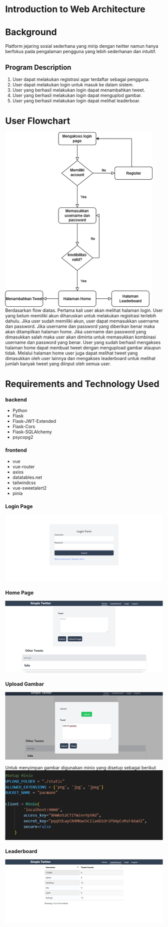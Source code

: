 # Introduction to Web Architecture
# Background
Platform jejaring sosial sederhana yang mirip dengan twitter namun hanya berfokus pada pengalaman pengguna yang lebih sederhanan dan intuitif.


## Program Description 
1. User dapat melakukan registrasi agar terdaftar sebagai pengguna.
2. User dapat melakukan login untuk masuk ke dalam sistem.
3. User yang berhasil melakukan login dapat menambahkan tweet.
4. User yang berhasil melakukan login dapat menguplod gambar.
5. User yang berhasil melakukan login dapat melihat leaderboar.


# User Flowchart
![alt text](https://github.com/KyrieCettyara/web-development-architecture/blob/main/image/flow.png)
Berdasarkan flow diatas. Pertama kali user akan melihat halaman login. User yang belum memiliki akun diharuskan untuk melakukan registrasi terlebih dahulu. Jika user sudah memiliki akun, user dapat memasukkan username dan password. Jika username dan password yang diberikan benar maka akan ditampilkan halaman home. Jika username dan password yang dimasukkan salah maka user akan diminta untuk memasukkan kombinasi username dan password yang benar. User yang sudah berhasil mengakses halaman home dapat membuat tweet dengan mengupload gambar ataupun tidak. Melalui halaman home user juga dapat melihat tweet yang dimasukkan oleh user lainnya dan mengakses leaderboard untuk melihat jumlah banyak tweet yang diinput oleh semua user. 


# Requirements and Technology Used
### backend
- Python
- Flask
- Flask-JWT-Extended
- Flask-Cors
- Flask-SQLAlchemy
- psycopg2

### frontend
- vue
- vue-router
- axios
- datatables.net
- tailwindcss
- vue-sweetalert2
- pinia


### Login Page
![alt text](https://github.com/KyrieCettyara/web-development-architecture/blob/main/image/login.png)


### Home Page
![alt text](https://github.com/KyrieCettyara/web-development-architecture/blob/main/image/home.png)

### Upload Gambar
![alt text](https://github.com/KyrieCettyara/web-development-architecture/blob/main/image/upload.png)

Untuk menyimpan gambar digunakan minio yang disetup sebagai berikut
![alt text](https://github.com/KyrieCettyara/web-development-architecture/blob/main/image/minio.png)

### Leaderboard
![alt text](https://github.com/KyrieCettyara/web-development-architecture/blob/main/image/leaderboard.png)










